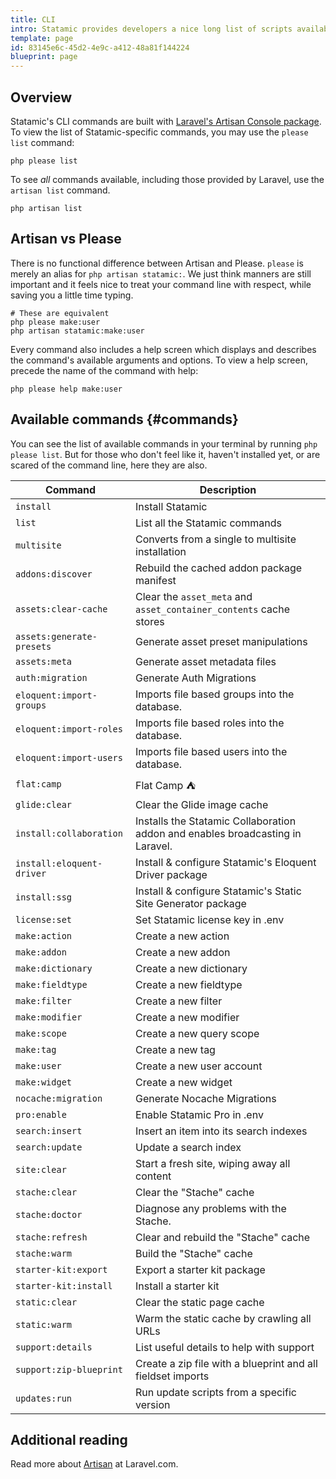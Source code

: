 ```yaml
---
title: CLI
intro: Statamic provides developers a nice long list of scripts available in the command line. They can clear caches, create users, generate addon and extension classes, and perform other time-saving tasks. In short, they make a developer's job easier and more enjoyable.
template: page
id: 83145e6c-45d2-4e9c-a412-48a81f144224
blueprint: page
---
```

## Overview

Statamic's CLI commands are built with [Laravel's Artisan Console package][artisan]. To view the list of Statamic-specific commands, you may use the `please list` command:

``` shell
php please list
```

To see _all_ commands available, including those provided by Laravel, use the `artisan list` command.

``` shell
php artisan list
````

## Artisan vs Please

There is no functional difference between Artisan and Please. `please` is merely an alias for `php artisan statamic:`. We just think manners are still important and it feels nice to treat your command line with respect, while saving you a little time typing.

``` shell
# These are equivalent
php please make:user
php artisan statamic:make:user
```

Every command also includes a help screen which displays and describes the command's available arguments and options. To view a help screen, precede the name of the command with help:

``` shell
php please help make:user
```

## Available commands {#commands}

You can see the list of available commands in your terminal by running `php please list`. But for those who don't feel like it, haven't installed yet, or are scared of the command line, here they are also.

| Command | Description |
|---------|-------------|
| `install`          | Install Statamic |
| `list`             | List all the Statamic commands |
| `multisite`        | Converts from a single to multisite installation |
| `addons:discover`  | Rebuild the cached addon package manifest |
| `assets:clear-cache` | Clear the `asset_meta` and `asset_container_contents` cache stores |
| `assets:generate-presets` | Generate asset preset manipulations |
| `assets:meta`      | Generate asset metadata files |
| `auth:migration`   | Generate Auth Migrations |
| `eloquent:import-groups` | Imports file based groups into the database. |
| `eloquent:import-roles` | Imports file based roles into the database. |
| `eloquent:import-users` | Imports file based users into the database. |
| `flat:camp` | Flat Camp ⛺ |
| `glide:clear`      | Clear the Glide image cache |
| `install:collaboration` | Installs the Statamic Collaboration addon and enables broadcasting in Laravel. |
| `install:eloquent-driver` | Install & configure Statamic's Eloquent Driver package |
| `install:ssg` | Install & configure Statamic's Static Site Generator package |
| `license:set` | Set Statamic license key in .env |
| `make:action`      | Create a new action |
| `make:addon`       | Create a new addon |
| `make:dictionary`  | Create a new dictionary |
| `make:fieldtype`   | Create a new fieldtype |
| `make:filter`      | Create a new filter |
| `make:modifier`    | Create a new modifier |
| `make:scope`       | Create a new query scope |
| `make:tag`         | Create a new tag |
| `make:user`        | Create a new user account |
| `make:widget`      | Create a new widget |
| `nocache:migration` | Generate Nocache Migrations |
| `pro:enable`      | Enable Statamic Pro in .env |
| `search:insert`    | Insert an item into its search indexes |
| `search:update`    | Update a search index |
| `site:clear`       | Start a fresh site, wiping away all content |
| `stache:clear`     | Clear the "Stache" cache |
| `stache:doctor`    | Diagnose any problems with the Stache. |
| `stache:refresh`   | Clear and rebuild the "Stache" cache |
| `stache:warm`      | Build the "Stache" cache |
| `starter-kit:export`  | Export a starter kit package |
| `starter-kit:install`  | Install a starter kit |
| `static:clear`     | Clear the static page cache |
| `static:warm`      | Warm the static cache by crawling all URLs |
| `support:details`  | List useful details to help with support |
| `support:zip-blueprint`  | Create a zip file with a blueprint and all fieldset imports |
| `updates:run`      | Run update scripts from a specific version |

## Additional reading

Read more about [Artisan][artisan] at Laravel.com.

[artisan]: https://laravel.com/docs/artisan
